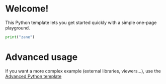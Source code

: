 # Welcome!

This Python template lets you get started quickly with a simple one-page playground.

```python runnable
print("zane")

```

# Advanced usage

If you want a more complex example (external libraries, viewers...), use the [Advanced Python template](https://tech.io/select-repo/429)
